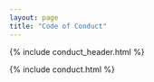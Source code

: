 ```yaml
---
layout: page
title: "Code of Conduct"
---
```


{% include conduct_header.html %}

{% include conduct.html %}
